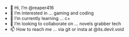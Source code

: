 - 👋 Hi, I’m @reaper416
- 👀 I’m interested in ... gaming and coding
- 🌱 I’m currently learning ... c+
- 💞️ I’m looking to collaborate on ... novels grabber tech
- 📫 How to reach me ... via git or insta at @its.devil.void

<!---
reaper416/reaper416 is a ✨ special ✨ repository because its `README.md` (this file) appears on your GitHub profile.
You can click the Preview link to take a look at your changes.
--->

